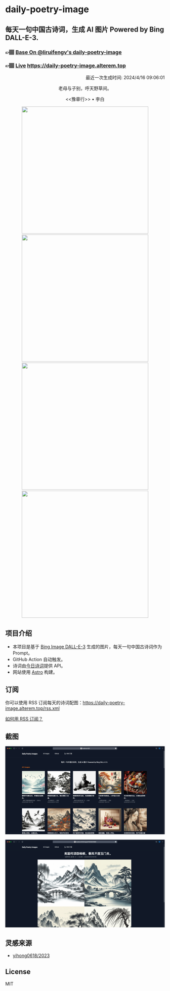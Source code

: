 
# daily-poetry-image

## 每天一句中国古诗词，生成 AI 图片 Powered by Bing DALL-E-3.

### 👉🏽 [Base On @liruifengv's daily-poetry-image](https://github.com/liruifengv/daily-poetry-image)

### 👉🏽 [Live](https://daily-poetry-image.alterem.top/) https://daily-poetry-image.alterem.top

<p align="right">
  最近一次生成时间: 2024/4/16 09:06:01
</p>
<p align="center">
老母与子别，呼天野草间。
</p>
<p align="center">
<<豫章行>> • 李白
</p>
<p align="center">
<img src="https://tse1.mm.bing.net/th/id/OIG3._qpTNyOz625paVwbBhOH" height="400" width="400" />
<img src="https://tse4.mm.bing.net/th/id/OIG3.hS03_REdeLaZkaukAhk5" height="400" width="400" />
<img src="https://tse1.mm.bing.net/th/id/OIG3..5uUTnEK8dTY2Vt.XkA6" height="400" width="400" />
<img src="https://tse2.mm.bing.net/th/id/OIG3.UoIr4dBobJZlYT9elSij" height="400" width="400" />
</p>

## 项目介绍

-   本项目是基于 [Bing Image DALL-E-3](https://www.bing.com/images/create) 生成的图片，每天一句中国古诗词作为 Prompt。
-   GitHub Action 自动触发。
-   诗词由[今日诗词](https://www.jinrishici.com/)提供 API。
-   网站使用 [Astro](https://astro.build) 构建。

## 订阅

你可以使用 RSS 订阅每天的诗词配图：https://daily-poetry-image.alterem.top/rss.xml

[如何用 RSS 订阅？](https://zhuanlan.zhihu.com/p/55026716)

## 截图

![图片列表](./screenshots/Snipaste_2023-12-28_21-00-26.png)

![图片详情](./screenshots/Snipaste_2023-12-28_21-00-53.png)

## 灵感来源

-   [yihong0618/2023](https://github.com/yihong0618/2023)

## License

MIT
